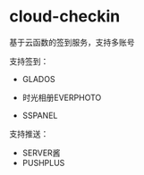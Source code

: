# cloud-checkin
基于云函数的签到服务，支持多账号

支持签到：

- GLADOS

- 时光相册EVERPHOTO

- SSPANEL

支持推送：

- SERVER酱
- PUSHPLUS
